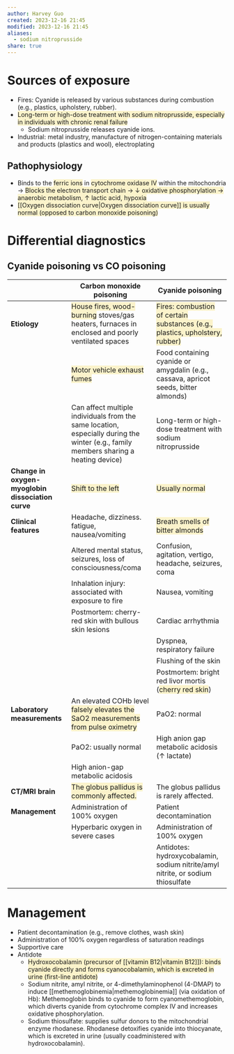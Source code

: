 ```yaml
---
author: Harvey Guo
created: 2023-12-16 21:45
modified: 2023-12-16 21:45
aliases:
  - sodium nitroprusside
share: true
---
```


# Sources of exposure
- Fires: Cyanide is released by various substances during combustion (e.g., plastics, upholstery, rubber).
- <span style="background:rgba(240, 200, 0, 0.2)">Long-term or high-dose treatment with sodium nitroprusside, especially in individuals with chronic renal failure</span>
	- Sodium nitroprusside releases cyanide ions.
- Industrial: metal industry, manufacture of nitrogen-containing materials and products (plastics and wool), electroplating
## Pathophysiology
- Binds to the <span style="background:rgba(240, 200, 0, 0.2)">ferric ions</span> in <span style="background:rgba(240, 200, 0, 0.2)">cytochrome oxidase IV</span> within the mitochondria → <span style="background:rgba(240, 200, 0, 0.2)">Blocks the electron transport chain → ↓ oxidative phosphorylation → anaerobic metabolism, ↑ lactic acid, hypoxia</span>
- <span style="background:rgba(240, 200, 0, 0.2)">[[Oxygen dissociation curve|Oxygen dissociation curve]] is usually normal (opposed to carbon monoxide poisoning)</span>
# Differential diagnostics
## Cyanide poisoning vs CO poisoning
|                                                   | Carbon monoxide poisoning                                                                                                                              | Cyanide poisoning                                                                                                                   |
| ------------------------------------------------- | ------------------------------------------------------------------------------------------------------------------------------------------------------ | ----------------------------------------------------------------------------------------------------------------------------------- |
| **Etiology**                                      | <span style="background:rgba(240, 200, 0, 0.2)">House fires, wood-burning</span> stoves/gas heaters, furnaces in enclosed and poorly ventilated spaces | <span style="background:rgba(240, 200, 0, 0.2)">Fires: combustion of certain substances (e.g., plastics, upholstery, rubber)</span> |
|                                                   | <span style="background:rgba(240, 200, 0, 0.2)">Motor vehicle exhaust fumes</span>                                                                     | Food containing cyanide or amygdalin (e.g., cassava, apricot seeds, bitter almonds)                                                 |
|                                                   | Can affect multiple individuals from the same location, especially during the winter (e.g., family members sharing a heating device)                   | Long-term or high-dose treatment with sodium nitroprusside                                                                          |
| **Change in oxygen-myoglobin dissociation curve** | <span style="background:rgba(240, 200, 0, 0.2)">Shift to the left</span>                                                                               | <span style="background:rgba(240, 200, 0, 0.2)">Usually normal</span>                                                               |
| **Clinical features**                             | Headache, dizziness. fatigue, nausea/vomiting                                                                                                          | <span style="background:rgba(240, 200, 0, 0.2)">Breath smells of bitter almonds</span>                                              |
|                                                   | Altered mental status, seizures, loss of consciousness/coma                                                                                            | Confusion, agitation, vertigo, headache, seizures, coma                                                                             |
|                                                   | Inhalation injury: associated with exposure to fire                                                                                                    | Nausea, vomiting                                                                                                                    |
|                                                   | Postmortem: cherry-red skin with bullous skin lesions                                                                                                  | Cardiac arrhythmia                                                                                                                  |
|                                                   |                                                                                                                                                        | Dyspnea, respiratory failure                                                                                                        |
|                                                   |                                                                                                                                                        | Flushing of the skin                                                                                                                |
|                                                   |                                                                                                                                                        | Postmortem: bright red livor mortis (<span style="background:rgba(240, 200, 0, 0.2)">cherry red skin</span>)                        |
| **Laboratory measurements**                       | An elevated COHb level <span style="background:rgba(240, 200, 0, 0.2)">falsely elevates the SaO2 measurements from pulse oximetry</span>               | PaO2: normal                                                                                                                        |
|                                                   | PaO2: usually normal                                                                                                                                   | High anion gap metabolic acidosis (↑ lactate)                                                                                       |
|                                                   | High anion-gap metabolic acidosis                                                                                                                      |                                                                                                                                     |
| **CT/MRI brain**                                  | <span style="background:rgba(240, 200, 0, 0.2)">The globus pallidus is commonly affected.</span>                                                       | The globus pallidus is rarely affected.                                                                                             |
| **Management**                                    | Administration of 100% oxygen                                                                                                                          | Patient decontamination                                                                                                             |
|                                                   | Hyperbaric oxygen in severe cases                                                                                                                      | Administration of 100% oxygen                                                                                                       |
|                                                   |                                                                                                                                                        | Antidotes: hydroxycobalamin, sodium nitrite/amyl nitrite, or sodium thiosulfate                                                     |

# Management 
- Patient decontamination (e.g., remove clothes, wash skin)
- Administration of 100% oxygen regardless of saturation readings
- Supportive care
- Antidote 
	- <span style="background:rgba(240, 200, 0, 0.2)">Hydroxocobalamin (precursor of [[vitamin B12|vitamin B12]]): binds cyanide directly and forms cyanocobalamin, which is excreted in urine (first-line antidote)</span>
	- Sodium nitrite, amyl nitrite, or 4-dimethylaminophenol (4-DMAP) to induce [[methemoglobinemia|methemoglobinemia]] (via oxidation of Hb): Methemoglobin binds to cyanide to form cyanomethemoglobin, which diverts cyanide from cytochrome complex IV and increases oxidative phosphorylation.
	- Sodium thiosulfate: supplies sulfur donors to the mitochondrial enzyme rhodanese. Rhodanese detoxifies cyanide into thiocyanate, which is excreted in urine (usually coadministered with hydroxocobalamin).
